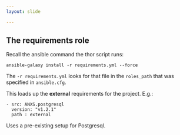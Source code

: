 ```yaml
---
layout: slide

---
```


## The requirements role

Recall the ansible command the thor script runs:

<pre><code class="command-line">ansible-galaxy install -r requirements.yml --force</code></pre>

The `-r requirements.yml` looks for that file in the `roles_path` that was specified in `ansible.cfg`.

This loads up the **external** requirements for the project. E.g.:

<pre><code class="yaml">- src: ANXS.postgresql
  version: "v1.2.1"
  path : external</code></pre>

Uses a pre-existing setup for Postgresql.
